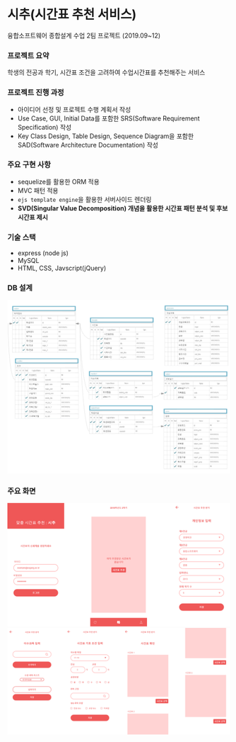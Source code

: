 # 시추(시간표 추천 서비스)

융합소프트웨어 종합설계 수업 2팀 프로젝트 (2019.09~12)

### 프로젝트 요약

학생의 전공과 학기, 시간표 조건을 고려하여 수업시간표를 추천해주는 서비스

### 프로젝트 진행 과정

- 아이디어 선정 및 프로젝트 수행 계획서 작성
- Use Case, GUI, Initial Data를 포함한 SRS(Software Requirement Specification) 작성
- Key Class Design, Table Design, Sequence Diagram을 포함한 SAD(Software Architecture Documentation) 작성

### 주요 구현 사항

- sequelize를 활용한 ORM 적용
- MVC 패턴 적용
- `ejs template engine`을 활용한 서버사이드 렌더링
- **SVD(Singular Value Decomposition) 개념을 활용한 시간표 패턴 분석 및 후보 시간표 제시**

### 기술 스택

- express (node js)
- MySQL
- HTML, CSS, Javscript(jQuery)

### DB 설계

![DB](./최종산출물/2팀_Entity_Relationship_Diagram.png)

### 주요 화면

![GUI_1](./최종산출물/GUI_1.png)
![GUI_2](./최종산출물/GUI_2.png)

